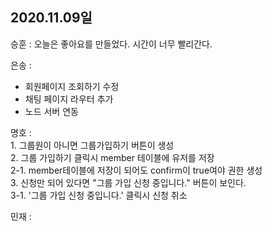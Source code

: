 ## 2020.11.09일

승훈 : 오늘은 좋아요를 만들었다. 시간이 너무 빨리간다.

은송 :
- 회원페이지 조회하기 수정
- 채팅 페이지 라우터 추가
- 노드 서버 연동

명호 :  
        1. 그룹원이 아니면 그룹가입하기 버튼이 생성  
        2. 그룹 가입하기 클릭시 member 테이블에 유저를 저장  
        2-1. member테이블에 저장이 되어도 confirm이 true여야 권한 생성  
        3. 신청만 되어 있다면 "그룹 가입 신청 중입니다." 버튼이 보인다.  
        3-1. '그룹 가입 신청 중입니다.' 클릭시 신청 취소  

민재 :
